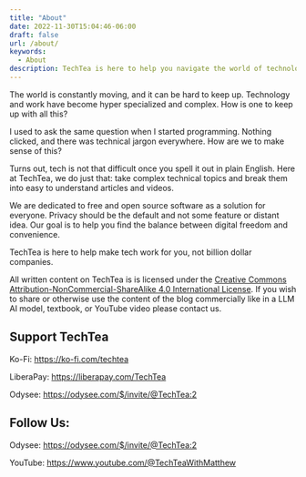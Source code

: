 ```yaml
---
title: "About"
date: 2022-11-30T15:04:46-06:00
draft: false
url: /about/
keywords:
  - About
description: TechTea is here to help you navigate the world of technology.
---
```


The world is constantly moving, and it can be hard to keep up. Technology and work have become hyper specialized and complex. How is one to keep up with all this?

I used to ask the same question when I started programming. Nothing clicked, and there was technical jargon everywhere. How are we to make sense of this?

Turns out, tech is not that difficult once you spell it out in plain English. Here at TechTea, we do just that: take complex technical topics and break them into easy to understand articles and videos.

We are dedicated to free and open source software as a solution for everyone. Privacy should be the default and not some feature or distant idea. Our goal is to help you find the balance between digital freedom and convenience.

TechTea is here to help make tech work for you, not billion dollar companies.

All written content on TechTea is is licensed under the [Creative Commons Attribution-NonCommercial-ShareAlike 4.0 International License](http://creativecommons.org/licenses/by-nc-sa/4.0/). If you wish to share or otherwise use the content of the blog commercially like in a LLM AI model, textbook, or YouTube video please contact us.

## Support TechTea
Ko-Fi: https://ko-fi.com/techtea

LiberaPay: https://liberapay.com/TechTea

Odysee: https://odysee.com/$/invite/@TechTea:2


## Follow Us:
Odysee: https://odysee.com/$/invite/@TechTea:2

YouTube: https://www.youtube.com/@TechTeaWithMatthew
 
